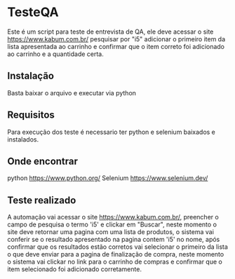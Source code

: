 # TesteQA
Este é um script para teste de entrevista de QA, ele deve acessar o site https://www.kabum.com.br/ pesquisar por "i5" adicionar o primeiro item da lista apresentada ao carrinho e confirmar que o item correto foi adicionado ao carrinho e a quantidade certa.


## Instalação
Basta baixar o arquivo e executar via python

## Requisitos
Para execução dos teste é necessario ter python e selenium baixados e instalados.

## Onde encontrar
python
https://www.python.org/
Selenium
https://www.selenium.dev/

## Teste realizado

A automação vai acessar o site https://www.kabum.com.br/, preencher o campo de pesquisa o termo 'i5' e clickar em "Buscar", neste momento o site deve retornar uma pagina com uma lista de produtos, o sistema vai conferir se o resultado apresentado na pagina contem 'i5' no nome, após confirmar que os resultados estão corretos vai selecionar o primeiro da lista o que deve enviar para a pagina de finalização de compra, neste momento o sistema vai clickar no link para o carrinho de compras e confirmar que o item selecionado foi adicionado corretamente.
